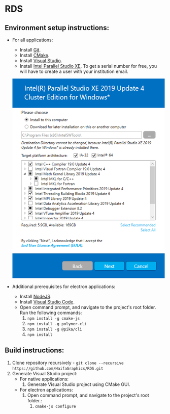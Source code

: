 # RDS
## Environment setup instructions:
- For all applications:
  - Install [Git](https://git-scm.com/).
  - Install [CMake](https://cmake.org/).
  - Install [Visual Studio](https://visualstudio.microsoft.com/downloads/).
  - Install [Intel Parallel Studio XE](https://software.intel.com/en-us/parallel-studio-xe). To get a serial number for free, you will have to create a user with your institution email.
  
  ![Parallel Studio XE packages seletion during installation](images/parallel_studio.png)

- Additional prerequisites for electron applications:
  - Install [NodeJS](https://nodejs.org).
  - Install [Visual Studio Code](https://code.visualstudio.com/).
  - Open command prompt, and navigate to the project's root folder. Run the following commands:
      1. `npm install -g cmake-js`
      2. `npm install -g polymer-cli`
      3. `npm install -g @pika/cli`
      3. `npm install`

## Build instructions:
 1. Clone repository recursively - `git clone --recursive https://github.com/HaifaGraphics/RDS.git`
 2. Generate Visual Studio project:
    - For native applications:
       1. Generate Visual Studio project using CMake GUI.
    - For electron applications:
      1. Open command prompt, and navigate to the project's root folder.:
         1. `cmake-js configure`
